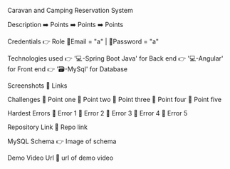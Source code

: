 Caravan and Camping Reservation System


Description
    ➡️ Points
    ➡️ Points
    ➡️ Points 


Credentials
  👉 Role 
    📧Email = "a" | 🔐Password = "a"


Technologies used
  👉 '💻-Spring Boot Java' for Back end
  👉 '💻-Angular' for Front end 
  👉 '🗃️-MySql' for Database 


Screenshots
  🔗 Links


Challenges
  🔴 Point one
  🔴 Point two
  🔴 Point three
  🔴 Point four
  🔴 Point five


Hardest Errors 
  🚩 Error 1
  🚩 Error 2
  🚩 Error 3
  🚩 Error 4
  🚩 Error 5


Repository Link
  🔗 Repo link 


MySQL Schema
  👉 Image of schema 


Demo Video Url
  🔗 url of demo video
  
  
  
  
